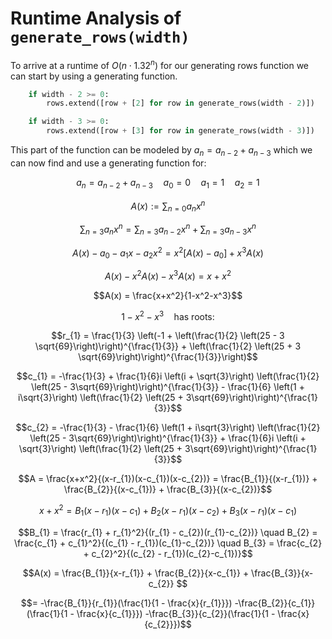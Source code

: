 # Runtime Analysis of ```generate_rows(width)```

To arrive at a runtime of $O(n \cdot 1.32^n)$ for our generating rows function we can start by using a generating function. 

```python
    if width - 2 >= 0:
        rows.extend([row + [2] for row in generate_rows(width - 2)])

    if width - 3 >= 0:
        rows.extend([row + [3] for row in generate_rows(width - 3)])
```

This part of the function can be modeled by $a_{n} = a_{n-2} + a_{n-3}$ which we can now find and use a generating function for:

$$a_{n} = a_{n-2} + a_{n-3} \quad a_{0} = 0 \quad a_{1} = 1 \quad a_{2} = 1$$

$$A(x) := \sum_{n=0} a_{n}x^n$$

$$\sum_{n=3} a_{n} x^n = \sum_{n=3} a_{n-2} x^n + \sum_{n=3} a_{n-3} x^n$$

$$A(x) - a_{0} - a_{1}x - a_{2}x^2 = x^2[A(x) - a_{0}] + x^3A(x)$$

$$A(x) - x^2A(x) - x^3A(x) = x + x^2$$

$$A(x) = \frac{x+x^2}{1-x^2-x^3}$$

$$1 - x^2 - x^3 \quad \text{has roots:}$$

$$r_{1} = \frac{1}{3} \left(-1 + \left(\frac{1}{2} \left(25 - 3 \sqrt{69}\right)\right)^{\frac{1}{3}} + \left(\frac{1}{2} \left(25 + 3 \sqrt{69}\right)\right)^{\frac{1}{3}}\right)$$

$$c_{1} =  -\frac{1}{3} + \frac{1}{6}i \left(i + \sqrt{3}\right) \left(\frac{1}{2} \left(25 - 3\sqrt{69}\right)\right)^{\frac{1}{3}} - \frac{1}{6} \left(1 + i\sqrt{3}\right) \left(\frac{1}{2} \left(25 + 3\sqrt{69}\right)\right)^{\frac{1}{3}}$$

$$c_{2} = -\frac{1}{3} - \frac{1}{6} \left(1 + i\sqrt{3}\right) \left(\frac{1}{2} \left(25 - 3\sqrt{69}\right)\right)^{\frac{1}{3}} + \frac{1}{6}i \left(i + \sqrt{3}\right) \left(\frac{1}{2} \left(25 + 3\sqrt{69}\right)\right)^{\frac{1}{3}}$$

$$A = \frac{x+x^2}{(x-r_{1})(x-c_{1})(x-c_{2})} = \frac{B_{1}}{(x-r_{1})} + \frac{B_{2}}{(x-c_{1})} + \frac{B_{3}}{(x-c_{2})}$$ 

$$x+x^2 = B_{1}(x-r_{1})(x-c_{1}) + B_{2}(x-r_{1})(x-c_{2}) + B_{3}(x-r_{1})(x-c_{1})$$

$$B_{1} = \frac{r_{1} + r_{1}^2}{(r_{1} - c_{2})(r_{1}-c_{2})} \quad B_{2} = \frac{c_{1} + c_{1}^2}{(c_{1} - r_{1})(c_{1}-c_{2})} \quad B_{3} = \frac{c_{2} + c_{2}^2}{(c_{2} - r_{1})(c_{2}-c_{1})}$$

$$A(x) = \frac{B_{1}}{x-r_{1}} + \frac{B_{2}}{x-c_{1}} + \frac{B_{3}}{x-c_{2}} $$

$$= -\frac{B_{1}}{r_{1}}(\frac{1}{1 - \frac{x}{r_{1}}}) -\frac{B_{2}}{c_{1}}(\frac{1}{1 - \frac{x}{c_{1}}}) -\frac{B_{3}}{c_{2}}(\frac{1}{1 - \frac{x}{c_{2}}})$$

